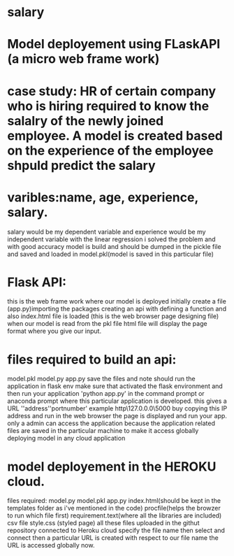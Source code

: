 # salary
# Model deployement using FLaskAPI (a micro web frame work)
# case study: HR of certain company who is hiring required to know the salalry of the newly joined employee. A model is created based on the experience of the employee shpuld predict the salary
# varibles:name, age, experience, salary.
salary would be my dependent variable and experience would be my independent variable with the linear regression i solved the problem and with good accuracy 
model is build and should be dumped in the pickle file and saved and loaded in model.pkl(model is saved in this particular  file)
# Flask API:
this is the web frame work where our model is deployed
initially create a file (app.py)importing the packages creating an api with defining a function and also index.html file is loaded (this is the web browser page designing file) 
when our model is read from the pkl file html file will display the page format where you give our input.
# files required to build an api:
model.pkl
model.py
app.py
save the files and note should run the application  in flask env make sure that activated the flask environment and then run your application 'python app.py' in the command prompt or anaconda prompt where this particular application is developed.
this gives a URL ''address''portnumber' example http\\127.0.0.0\5000 buy copying this IP address and run in the web browser the page is displayed and run your app. only a admin can access the application because the application related files are saved in the particular machine
to make it access globally deploying model in any cloud application
# model deployement in the HEROKU cloud.
files required: 
model.py
model.pkl
app.py
index.html(should be kept in the templates folder as i've mentioned in the code)
procfile(helps the browzer to run which file first)
requirement.text(where all the libraries are included)
csv file
style.css (styled page) 
all these files uploaded in the githut repository connected to Heroku cloud  specify the file name then select and connect 
then a particular URL is created with respect to our file name the URL is accessed globally now.


